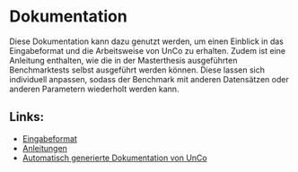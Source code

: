 Dokumentation
=============
Diese Dokumentation kann dazu genutzt werden, um einen Einblick in das Eingabeformat und die Arbeitsweise von UnCo zu erhalten.
Zudem ist eine Anleitung enthalten, wie die in der Masterthesis ausgeführten Benchmarktests selbst ausgeführt werden können.
Diese lassen sich individuell anpassen, sodass der Benchmark mit anderen Datensätzen oder anderen Parametern wiederholt werden kann.

Links:
------
 * [Eingabeformat](1_eingabeformat.md)
 * [Anleitungen](2_anleitungen.md)
 * [Automatisch generierte Dokumentation von UnCo](unco.md)
